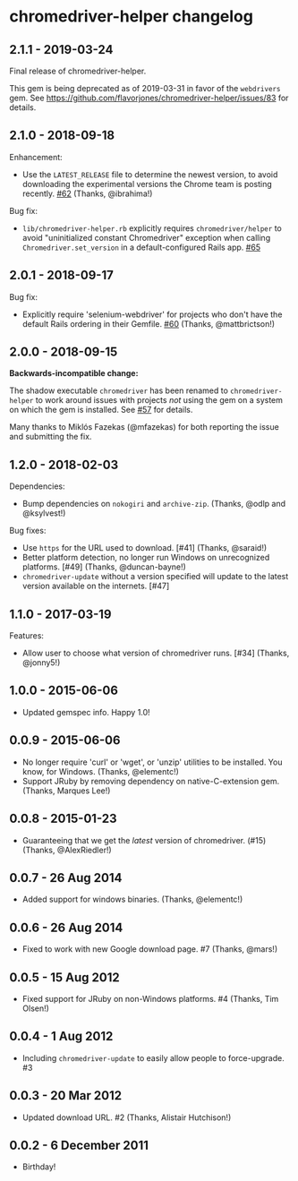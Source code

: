 chromedriver-helper changelog
==========

2.1.1 - 2019-03-24
----------

Final release of chromedriver-helper.

This gem is being deprecated as of 2019-03-31 in favor of the `webdrivers` gem. See https://github.com/flavorjones/chromedriver-helper/issues/83 for details.



2.1.0 - 2018-09-18
----------

Enhancement:

* Use the `LATEST_RELEASE` file to determine the newest version, to avoid downloading the experimental versions the Chrome team is posting recently. [#62](https://github.com/flavorjones/chromedriver-helper/issues/62) (Thanks, @ibrahima!)

Bug fix:

* `lib/chromedriver-helper.rb` explicitly requires `chromedriver/helper` to avoid "uninitialized constant Chromedriver" exception when calling `Chromedriver.set_version` in a default-configured Rails app. [#65](https://github.com/flavorjones/chromedriver-helper/issues/65)


2.0.1 - 2018-09-17
----------

Bug fix:

* Explicitly require 'selenium-webdriver' for projects who don't have the default Rails ordering in their Gemfile. [#60](https://github.com/flavorjones/chromedriver-helper/issues/60) (Thanks, @mattbrictson!)


2.0.0 - 2018-09-15
----------

**Backwards-incompatible change:**

The shadow executable `chromedriver` has been renamed to `chromedriver-helper` to work around issues with projects _not_ using the gem on a system on which the gem is installed. See [#57](https://github.com/flavorjones/chromedriver-helper/issues/57) for details.

Many thanks to Miklós Fazekas (@mfazekas) for both reporting the issue and submitting the fix.



1.2.0 - 2018-02-03
----------

Dependencies:

* Bump dependencies on `nokogiri` and `archive-zip`. (Thanks, @odlp and @ksylvest!)


Bug fixes:

* Use `https` for the URL used to download. [#41] (Thanks, @saraid!)
* Better platform detection, no longer run Windows on unrecognized platforms. [#49] (Thanks, @duncan-bayne!)
* `chromedriver-update` without a version specified will update to the latest version available on the internets. [#47]



1.1.0 - 2017-03-19
----------

Features:

* Allow user to choose what version of chromedriver runs. [#34] (Thanks, @jonny5!)


1.0.0 - 2015-06-06
----------

* Updated gemspec info. Happy 1.0!


0.0.9 - 2015-06-06
----------

* No longer require 'curl' or 'wget', or 'unzip' utilities to be installed. You know, for Windows. (Thanks, @elementc!)
* Support JRuby by removing dependency on native-C-extension gem. (Thanks, Marques Lee!)


0.0.8 - 2015-01-23
----------

* Guaranteeing that we get the *latest* version of chromedriver. (#15) (Thanks, @AlexRiedler!)


0.0.7 - 26 Aug 2014
----------

* Added support for windows binaries. (Thanks, @elementc!)


0.0.6 - 26 Aug 2014
----------

* Fixed to work with new Google download page. #7 (Thanks, @mars!)


0.0.5 - 15 Aug 2012
----------

* Fixed support for JRuby on non-Windows platforms. #4 (Thanks, Tim Olsen!)


0.0.4 - 1 Aug 2012
----------

* Including `chromedriver-update` to easily allow people to force-upgrade. #3


0.0.3 - 20 Mar 2012
----------

* Updated download URL. #2 (Thanks, Alistair Hutchison!)


0.0.2 - 6 December 2011
----------

* Birthday!
